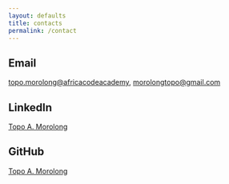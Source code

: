 ```yaml
---
layout: defaults
title: contacts
permalink: /contact
---
```


## Email

<topo.morolong@africacodeacademy>,
<morolongtopo@gmail.com>

## LinkedIn

[Topo A. Morolong](https://www.linkedin.com/in/topo-anthony-morolong-19aa18215)

## GitHub

[Topo A. Morolong](https://github.com/Topo-Anthony-Morolong)
